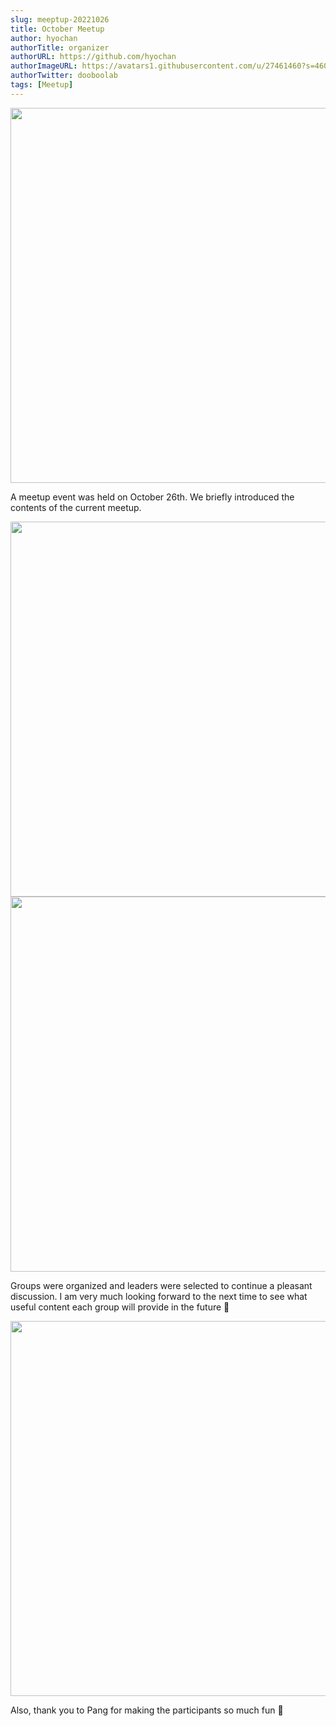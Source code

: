 ```yaml
---
slug: meeptup-20221026
title: October Meetup
author: hyochan
authorTitle: organizer
authorURL: https://github.com/hyochan
authorImageURL: https://avatars1.githubusercontent.com/u/27461460?s=460&u=b5860875e26d33fd70fd210f4ea74f81cdf9d99b&v=4
authorTwitter: dooboolab
tags: [Meetup]
---
```


<img src="https://user-images.githubusercontent.com/27461460/198086669-908514bb-3f53-4c30-a8a7-6e7f2315c0fd.jpeg" width="600"/>

A meetup event was held on October 26th. We briefly introduced the contents of the current meetup.

<img src="https://user-images.githubusercontent.com/27461460/198086670-925d4fa1-6282-44d2-aa38-98f1b40262a3.jpeg" width="600"/>

<img src="https://user-images.githubusercontent.com/27461460/198086674-44aa40f2-42a0-4318-97bf-321a05ddcf98.jpeg" width="600" />

Groups were organized and leaders were selected to continue a pleasant discussion. I am very much looking forward to the next time to see what useful content each group will provide in the future 🙂

<img src="https://user-images.githubusercontent.com/27461460/198088266-5ee23468-0623-4dcb-9d35-af4565479c43.jpeg" width="600" />

Also, thank you to Pang for making the participants so much fun 🙏

